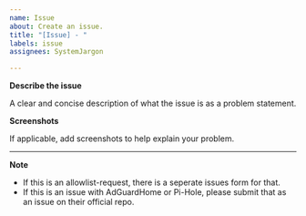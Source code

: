 ```yaml
---
name: Issue
about: Create an issue.
title: "[Issue] - "
labels: issue
assignees: SystemJargon

---
```


**Describe the issue**

A clear and concise description of what the issue is as a problem statement.

**Screenshots**

If applicable, add screenshots to help explain your problem.

----

**Note**

* If this is an allowlist-request, there is a seperate issues form for that.
* If this is an issue with AdGuardHome or Pi-Hole, please submit that as an issue on their official repo.
